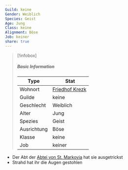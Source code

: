 ```yaml
---
Guild: keine
Gender: Weiblich
Species: Geist
Age: Jung
Class: keine
Alignment: Böse
Job: keiner
share: true
---
```


>[!infobox]
>##### Basic Information
>Type | Stat |
>----  | ----  |
> Wohnort | [Friedhof Krezk](Friedhof%20Krezk.md) |
> Guilde | keine |
> Geschlecht | Weiblich |
> Alter | Jung |
> Spezies | Geist |
> Ausrichtung | Böse |
> Klasse | keine |
> Job | keiner |


- Der Abt der [Abtei von St. Markovia](Abtei%20von%20St.%20Markovia.md) hat sie ausgetrickst
- Strahd hat ihr die Augen gestohlen